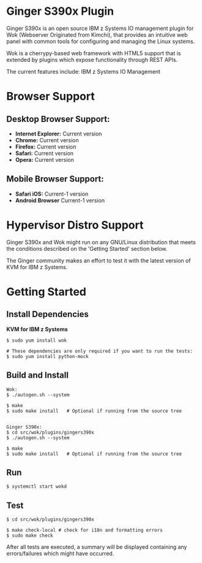 Ginger S390x Plugin
==============

Ginger S390x is an open source IBM z Systems IO management plugin for Wok
(Webserver Originated from Kimchi), that provides an intuitive web panel with
common tools for configuring and managing the Linux systems.

Wok is a cherrypy-based web framework with HTML5 support that is extended by
plugins which expose functionality through REST APIs.

The current features include:
      IBM z Systems IO Management

Browser Support
===============

Desktop Browser Support:
-----------------------
* **Internet Explorer:** Current version
* **Chrome:** Current version
* **Firefox:** Current version
* **Safari:** Current version
* **Opera:** Current version

Mobile Browser Support:
-----------------------
* **Safari iOS:** Current-1 version
* **Android Browser** Current-1 version

Hypervisor Distro Support
=========================

Ginger S390x and Wok might run on any GNU/Linux distribution that meets the conditions described on the 'Getting Started' section below.

The Ginger community makes an effort to test it with the latest version of KVM for IBM z Systems.

Getting Started
===============

Install Dependencies
--------------------

**KVM for IBM z Systems**

    $ sudo yum install wok

    # These dependencies are only required if you want to run the tests:
    $ sudo yum install python-mock

Build and Install
-----------------

    Wok:
    $ ./autogen.sh --system

    $ make
    $ sudo make install   # Optional if running from the source tree


    Ginger S390x:
    $ cd src/wok/plugins/gingers390x
    $ ./autogen.sh --system

    $ make
    $ sudo make install   # Optional if running from the source tree

Run
---

    $ systemctl start wokd


Test
----

    $ cd src/wok/plugins/gingers390x

    $ make check-local # check for i18n and formatting errors
    $ sudo make check

After all tests are executed, a summary will be displayed containing any
errors/failures which might have occurred.
